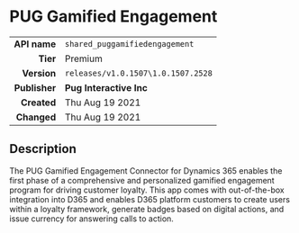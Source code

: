 # PUG Gamified Engagement
| | |
|-:|-|
|**API name**|`shared_puggamifiedengagement`|
|**Tier**|Premium|
|**Version**|`releases/v1.0.1507\1.0.1507.2528`|
|**Publisher**|**Pug Interactive Inc**|
|**Created**|Thu Aug 19 2021|
|**Changed**|Thu Aug 19 2021|

## Description
The PUG Gamified Engagement Connector for Dynamics 365 enables the first phase of a comprehensive and personalized gamified engagement program for driving customer loyalty. This app comes with out-of-the-box integration into D365 and enables D365 platform customers to create users within a loyalty framework, generate badges based on digital actions, and issue currency for answering calls to action.
